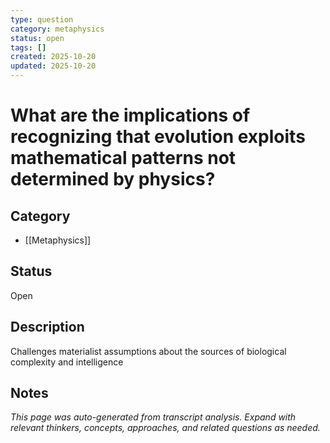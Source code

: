 ```yaml
---
type: question
category: metaphysics
status: open
tags: []
created: 2025-10-20
updated: 2025-10-20
---
```


# What are the implications of recognizing that evolution exploits mathematical patterns not determined by physics?

## Category

- [[Metaphysics]]

## Status

Open

## Description

Challenges materialist assumptions about the sources of biological complexity and intelligence

## Notes

*This page was auto-generated from transcript analysis. Expand with relevant thinkers, concepts, approaches, and related questions as needed.*
